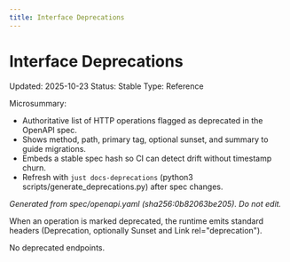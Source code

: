 ```yaml
---
title: Interface Deprecations
---
```


<!-- generated by scripts/generate_deprecations.py; do not edit by hand (source ts: 2025-10-23T02:47:56+02:00) -->

# Interface Deprecations

Updated: 2025-10-23
Status: Stable
Type: Reference

Microsummary:
- Authoritative list of HTTP operations flagged as deprecated in the OpenAPI spec.
- Shows method, path, primary tag, optional sunset, and summary to guide migrations.
- Embeds a stable spec hash so CI can detect drift without timestamp churn.
- Refresh with `just docs-deprecations` (python3 scripts/generate_deprecations.py) after spec changes.

_Generated from spec/openapi.yaml (sha256:0b82063be205). Do not edit._

When an operation is marked deprecated, the runtime emits standard headers (Deprecation, optionally Sunset and Link rel="deprecation").

No deprecated endpoints.
